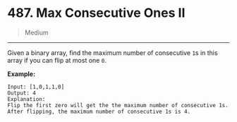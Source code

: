 # 487. Max Consecutive Ones II

> Medium

------

Given a binary array, find the maximum number of consecutive `1`s in this array if you can flip at most one `0`.

**Example:**

```
Input: [1,0,1,1,0]
Output: 4
Explanation:
Flip the first zero will get the the maximum number of consecutive 1s.
After flipping, the maximum number of consecutive 1s is 4.
```
